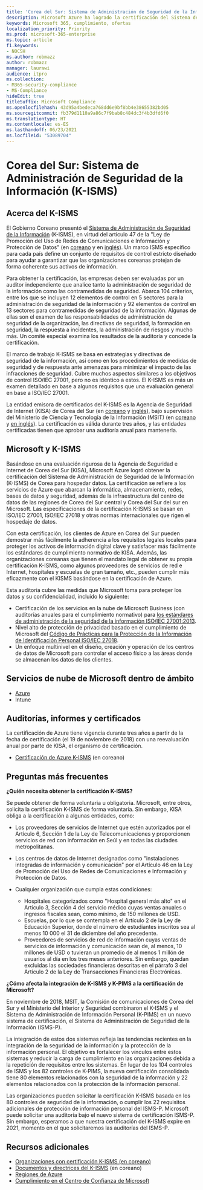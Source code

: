 ```yaml
---
title: 'Corea del Sur: Sistema de Administración de Seguridad de la Información (K-ISMS)'
description: Microsoft Azure ha logrado la certificación del Sistema de Administración de Seguridad de la Información (K-ISMS) de Corea.
keywords: Microsoft 365, cumplimiento, ofertas
localization_priority: Priority
ms.prod: microsoft-365-enterprise
ms.topic: article
f1.keywords:
- NOCSH
ms.author: robmazz
author: robmazz
manager: laurawi
audience: itpro
ms.collection:
- M365-security-compliance
- MS-Compliance
hideEdit: true
titleSuffix: Microsoft Compliance
ms.openlocfilehash: 43d95a4bedeca768dd6e9bf8bb4e38655382bd05
ms.sourcegitcommit: fb379d1110a9a86c7f9bab8c484dc3f4b3dfd6f0
ms.translationtype: HT
ms.contentlocale: es-ES
ms.lasthandoff: 06/23/2021
ms.locfileid: "53089704"
---
```

# <a name="korea-information-security-management-system-k-isms"></a>Corea del Sur: Sistema de Administración de Seguridad de la Información (K-ISMS)

## <a name="about-k-isms"></a>Acerca del K-ISMS

El Gobierno Coreano presentó el [Sistema de Administración de Seguridad de la Información](https://isms.kisa.or.kr/main/isms/intro/) (K-ISMS), en virtud del artículo 47 de la "Ley de Promoción del Uso de Redes de Comunicaciones e Información y Protección de Datos" (en [coreano](https://law.go.kr/lsSc.do?tabMenuId=tab18&query=%EC%A0%95%EB%B3%B4%ED%86%B5%EC%8B%A0%EB%A7%9D%20%EC%9D%B4%EC%9A%A9%EC%B4%89%EC%A7%84%20%EB%B0%8F%20%EC%A0%95%EB%B3%B4%EB%B3%B4%ED%98%B8) y en [inglés](https://law.go.kr/engLsSc.do?tabMenuId=tab45)). Un marco ISMS específico para cada país define un conjunto de requisitos de control estricto diseñado para ayudar a garantizar que las organizaciones coreanas protejan de forma coherente sus activos de información.

Para obtener la certificación, las empresas deben ser evaluadas por un auditor independiente que analice tanto la administración de seguridad de la información como las contramedidas de seguridad. Abarca 104 criterios, entre los que se incluyen 12 elementos de control en 5 sectores para la administración de seguridad de la información y 92 elementos de control en 13 sectores para contramedidas de seguridad de la información. Algunas de ellas son el examen de las responsabilidades de administración de seguridad de la organización, las directivas de seguridad, la formación en seguridad, la respuesta a incidentes, la administración de riesgos y mucho más. Un comité especial examina los resultados de la auditoría y concede la certificación.

El marco de trabajo K-ISMS se basa en estrategias y directivas de seguridad de la información, así como en los procedimientos de medidas de seguridad y de respuesta ante amenazas para minimizar el impacto de las infracciones de seguridad. Cubre muchos aspectos similares a los objetivos de control ISO/IEC 27001, pero no es idéntico a estos. El K-ISMS es más un examen detallado en base a algunos requisitos que una evaluación general en base a ISO/IEC 27001.

La entidad emisora de certificados del K-ISMS es la Agencia de Seguridad de Internet (KISA) de Corea del Sur (en [coreano](https://www.kisa.or.kr/main.jsp) y [inglés](https://www.kisa.or.kr/eng/main.jsp)), bajo supervisión del Ministerio de Ciencia y Tecnología de la Información (MSIT) (en [coreano](https://www.msit.go.kr/web/main/main.do) y [en inglés](https://english.msit.go.kr/english/main/main.do)). La certificación es válida durante tres años, y las entidades certificadas tienen que aprobar una auditoría anual para mantenerla.

## <a name="microsoft-and-k-isms"></a>Microsoft y K-ISMS

Basándose en una evaluación rigurosa de la Agencia de Seguridad e Internet de Corea del Sur (KISA), Microsoft Azure logró obtener la certificación del Sistema de Administración de Seguridad de la Información (K-ISMS) de Corea para hospedar datos. La certificación se refiere a los servicios de Azure que abarcan la informática, almacenamiento, redes, bases de datos y seguridad, además de la infraestructura del centro de datos de las regiones de Corea del Sur central y Corea del Sur del sur en Microsoft. Las especificaciones de la certificación K-ISMS se basan en ISO/IEC 27001, ISO/IEC 27018 y otras normas internacionales que rigen el hospedaje de datos.

Con esta certificación, los clientes de Azure en Corea del Sur pueden demostrar más fácilmente la adherencia a los requisitos legales locales para proteger los activos de información digital clave y satisfacer más fácilmente los estándares de cumplimiento normativo de KISA. Además, las organizaciones coreanas que tienen el mandato legal de obtener su propia certificación K-ISMS, como algunos proveedores de servicios de red e Internet, hospitales y escuelas de gran tamaño, etc., pueden cumplir más eficazmente con el KISMS basándose en la certificación de Azure.

Esta auditoria cubre las medidas que Microsoft toma para proteger los datos y su confidencialidad, incluido lo siguiente:

- Certificación de los servicios en la nube de Microsoft Business (con auditorías anuales para el cumplimiento normativo) para [los estándares de administración de la seguridad de la información ISO/IEC 27001:2013](offering-iso-27001.md).
- Nivel alto de protección de privacidad basado en el cumplimiento de Microsoft del [Código de Prácticas para la Protección de la Información de Identificación Personal ISO/IEC 27018](offering-iso-27018.md).
- Un enfoque multinivel en el diseño, creación y operación de los centros de datos de Microsoft para controlar el acceso físico a las áreas donde se almacenan los datos de los clientes.

## <a name="microsoft-in-scope-cloud-services"></a>Servicios de nube de Microsoft dentro de ámbito

- [Azure](https://gallery.technet.microsoft.com/Overview-of-Azure-c1be3942)
- Intune

## <a name="audits-reports-and-certificates"></a>Auditorías, informes y certificados

La certificación de Azure tiene vigencia durante tres años a partir de la fecha de certificación (el 19 de noviembre de 2018) con una reevaluación anual por parte de KISA, el organismo de certificación.

- [Certificación de Azure K-ISMS](https://isms.kisa.or.kr/main/isms/issue/?certificationMode=list&crtfYear=2018&searchCondition=2&searchKeyword=%EB%A7%88%EC%9D%B4%ED%81%AC%EB%A1%9C%EC%86%8C%ED%94%84%ED%8A%B8) (en coreano)

## <a name="frequently-asked-questions"></a>Preguntas más frecuentes

**¿Quién necesita obtener la certificación K-ISMS?**

Se puede obtener de forma voluntaria u obligatoria. Microsoft, entre otros, solicita la certificación K-ISMS de forma voluntaria. Sin embargo, KISA obliga a la certificación a algunas entidades, como:

- Los proveedores de servicios de Internet que estén autorizados por el Artículo 6, Sección 1 de la Ley de Telecomunicaciones y proporcionen servicios de red con información en Seúl y en todas las ciudades metropolitanas.

- Los centros de datos de Internet designados como "instalaciones integradas de información y comunicación" por el Artículo 46 en la Ley de Promoción del Uso de Redes de Comunicaciones e Información y Protección de Datos.

- Cualquier organización que cumpla estas condiciones:

    - Hospitales categorizados como "Hospital general más alto" en el Artículo 3, Sección 4 del servicio médico cuyas ventas anuales o ingresos fiscales sean, como mínimo, de 150 millones de USD.
    - Escuelas, por lo que se contempla en el Artículo 2 de la Ley de Educación Superior, donde el número de estudiantes inscritos sea al menos 10 000 el 31 de diciembre del año precedente.
    - Proveedores de servicios de red de información cuyas ventas de servicios de información y comunicación sean de, al menos, 10 millones de USD o tuvieran un promedio de al menos 1 millón de usuarios al día en los tres meses anteriores. Sin embargo, quedan excluidas las sociedades financieras descritas en el párrafo 3 del Artículo 2 de la Ley de Transacciones Financieras Electrónicas.

**¿Cómo afecta la integración de K-ISMS y K-PIMS a la certificación de Microsoft?**

En noviembre de 2018, MSIT, la Comisión de comunicaciones de Corea del Sur y el Ministerio del Interior y Seguridad combinaron el K-ISMS y el Sistema de Administración de Información Personal (K-PIMS) en un nuevo sistema de certificación, el Sistema de Administración de Seguridad de la Información (ISMS-P).

La integración de estos dos sistemas refleja las tendencias recientes en la integración de la seguridad de la información y la protección de la información personal. El objetivo es fortalecer los vínculos entre estos sistemas y reducir la carga de cumplimiento en las organizaciones debida a la repetición de requisitos entre los sistemas. En lugar de los 104 controles de ISMS y los 82 controles de K-PIMS, la nueva certificación consolidada tiene 80 elementos relacionados con la seguridad de la información y 22 elementos relacionados con la protección de la información personal.

Las organizaciones pueden solicitar la certificación K-ISMS basada en los 80 controles de seguridad de la información, o cumplir los 22 requisitos adicionales de protección de información personal del ISMS-P. Microsoft puede solicitar una auditoría bajo el nuevo sistema de certificación ISMS-P. Sin embargo, esperamos a que nuestra certificación del K-ISMS expire en 2021, momento en el que solicitaremos las auditorías del ISMS-P.

## <a name="additional-resources"></a>Recursos adicionales

- [Organizaciones con certificación K-ISMS (en coreano)](https://isms.kisa.or.kr/main/isms/issue/?certificationMode=list&crtfYear=2018&searchCondition=2&searchKeyword=%EB%A7%88%EC%9D%B4%ED%81%AC%EB%A1%9C%EC%86%8C%ED%94%84%ED%8A%B8)
- [Documentos y directrices del K-ISMS](https://isms.kisa.or.kr/main/isms/notice/) (en coreano)
- [Regiones de Azure](https://azure.microsoft.com/global-infrastructure/regions/)
- [Cumplimiento en el Centro de Confianza de Microsoft](https://www.microsoft.com/trust-center/compliance/compliance-overview)
